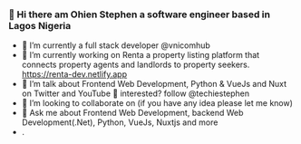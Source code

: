 ### 👋 Hi there am Ohien Stephen a software engineer based in Lagos Nigeria

<!--
**ohienstephen/ohienstephen** is a ✨ _special_ ✨ repository because its `README.md` (this file) appears on your GitHub profile.

Here are some ideas to get you started:
-->

- 🔭 I’m currently a full stack developer @vnicomhub
- 🔭 I’m currently working on Renta a property listing platform that connects property agents and landlords to property seekers. https://renta-dev.netlify.app
- 🌱 I’m talk about  Frontend Web Development, Python & VueJs and Nuxt on Twitter and YouTube 🤩 interested? follow @techiestephen
- 👯 I’m looking to collaborate on (if you have any idea please let me know)
- 💬 Ask me about Frontend Web Development, backend Web Development(.Net), Python, VueJs, Nuxtjs and more
- . 
<!--
- 📫 How to reach me: ...
- 😄 Pronouns: ...
- ⚡ Fun fact: ...
-->
